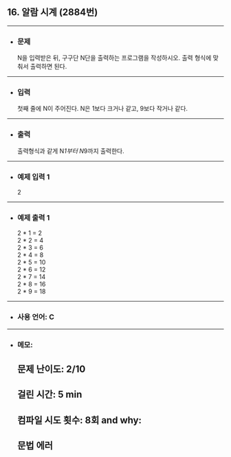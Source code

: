## 16. 알람 시계 (2884번)

---

- ### 문제

  N을 입력받은 뒤, 구구단 N단을 출력하는 프로그램을 작성하시오. 출력 형식에 맞춰서 출력하면 된다.
  
---


- ### 입력

  
  첫째 줄에 N이 주어진다. N은 1보다 크거나 같고, 9보다 작거나 같다.

---

- ### 출력

  출력형식과 같게 N*1부터 N*9까지 출력한다.

---
 
- ### 예제 입력 1 

  2

---

- ### 예제 출력 1 

  2 * 1 = 2  
  2 * 2 = 4  
  2 * 3 = 6  
  2 * 4 = 8  
  2 * 5 = 10   
  2 * 6 = 12  
  2 * 7 = 14  
  2 * 8 = 16  
  2 * 9 = 18  

---

- ### 사용 언어: C

---

- ### 메모:

  ## 문제 난이도: 2/10
  ## 걸린 시간: 5 min
  ## 컴파일 시도 횟수: 8회 and why:
  ## 문법 에러
  
